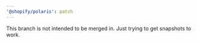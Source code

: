 ```yaml
---
'@shopify/polaris': patch
---
```


This branch is not intended to be merged in. Just trying to get snapshots to work.
